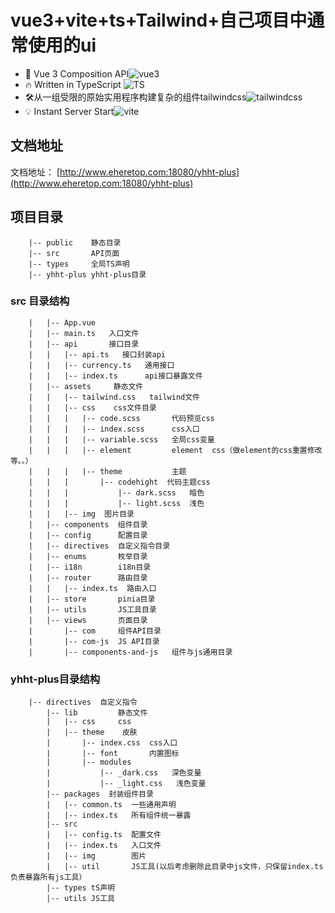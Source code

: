 # vue3+vite+ts+Tailwind+自己项目中通常使用的ui



- 💪 Vue 3 Composition API![vue3](https://img.shields.io/badge/vue-3-brightgreen)
- 🔥 Written in TypeScript ![TS](https://img.shields.io/badge/TS-4-brightgreen)
- 🛠️从一组受限的原始实用程序构建复杂的组件tailwindcss![tailwindcss](https://img.shields.io/badge/tailwindcss-2-green)
- 💡 Instant Server Start![vite](https://img.shields.io/badge/vite-2-blue)

## 文档地址

文档地址： [http://www.eheretop.com:18080/yhht-plus](http://www.eheretop.com:18080/yhht-plus)

## 项目目录

```vue
    |-- public    静态目录                       
    |-- src       API页面
    |-- types     全局TS声明
    |-- yhht-plus yhht-plus目录
```



### src 目录结构

```vue
    |   |-- App.vue                      
    |   |-- main.ts   入口文件
    |   |-- api       接口目录
    |   |   |-- api.ts   接口封装api        
    |   |   |-- currency.ts   通用接口
    |   |   |-- index.ts      api接口暴露文件
    |   |-- assets     静态文件
    |   |   |-- tailwind.css   tailwind文件
    |   |   |-- css    css文件目录
    |   |   |   |-- code.scss       代码预览css
    |   |   |   |-- index.scss      css入口
    |   |   |   |-- variable.scss   全局css变量
    |   |   |   |-- element         element  css（做element的css重置修改等。。）
    |   |   |   |-- theme           主题
    |   |   |       |-- codehight  代码主题css
    |   |   |           |-- dark.scss   暗色
    |   |   |           |-- light.scss  浅色
    |   |   |-- img  图片目录
    |   |-- components  组件目录
    |   |-- config      配置目录
    |   |-- directives  自定义指令目录
    |   |-- enums       枚举目录
    |   |-- i18n        i18n目录
    |   |-- router      路由目录
    |   |   |-- index.ts  路由入口
    |   |-- store       pinia目录 
    |   |-- utils       JS工具目录 
    |   |-- views       页面目录
    |       |-- com     组件API目录
    |       |-- com-js  JS API目录
    |       |-- components-and-js   组件与js通用目录
```

### yhht-plus目录结构

```vue
    |-- directives  自定义指令
        |-- lib         静态文件
        |   |-- css     css
        |   |-- theme    皮肤
        |       |-- index.css  css入口
        |       |-- font       内置图标
        |       |-- modules     
        |           |-- _dark.css   深色变量
        |           |-- _light.css   浅色变量
        |-- packages  封装组件目录
        |   |-- common.ts  一些通用声明
        |   |-- index.ts   所有组件统一暴露
        |-- src
        |   |-- config.ts  配置文件
        |   |-- index.ts   入口文件
        |   |-- img        图片
        |   |-- util       JS工具(以后考虑删除此目录中js文件，只保留index.ts负责暴露所有js工具）
        |-- types tS声明
        |-- utils JS工具
```


